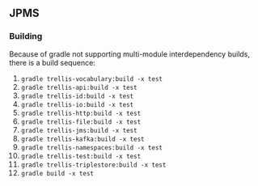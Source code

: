 ## JPMS

### Building
Because of gradle not supporting multi-module interdependency builds, there is a build sequence:
1. `gradle trellis-vocabulary:build -x test`
2. `gradle trellis-api:build -x test`
3. `gradle trellis-id:build -x test`
4. `gradle trellis-io:build -x test`
5. `gradle trellis-http:build -x test`
6. `gradle trellis-file:build -x test`
7. `gradle trellis-jms:build -x test`
8. `gradle trellis-kafka:build -x test`
9. `gradle trellis-namespaces:build -x test`
10. `gradle trellis-test:build -x test`
11. `gradle trellis-triplestore:build -x test`
12. `gradle build -x test`

